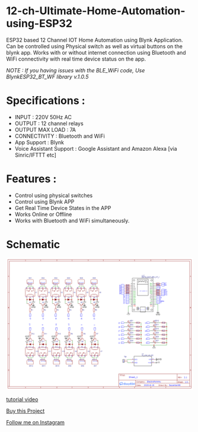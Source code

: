 # 12-ch-Ultimate-Home-Automation-using-ESP32

ESP32 based 12 Channel IOT Home Automation using Blynk Application. Can be controlled using Physical switch as well as virtual buttons on the blynk app. Works with or without internet connection using Bluetooth and WiFi connectivity with real time device status on the app.

*NOTE : If you having issues with the BLE_WiFi code, Use BlynkESP32_BT_WF library v.1.0.5*

# Specifications :

- INPUT : 220V 50Hz AC
- OUTPUT : 12 channel relays
- OUTPUT MAX LOAD : 7A
- CONNECTIVITY : Bluetooth and WiFi
- App Support : Blynk
- Voice Assistant Support : Google Assistant and Amazon Alexa [via Sinric/IFTTT etc]

# Features :

- Control using physical switches
- Control using Blynk APP
- Get Real Time Device States in the APP
- Works Online or Offline
- Works with Bluetooth and WiFi simultaneously.

# Schematic
![alt text](https://github.com/palsayantan/12-ch-Ultimate-Home-Automation-using-ESP32/blob/master/Schematic_ESP32%20Home%20Automation_2020-12-02_21-59-56.png?raw=true)


[tutorial video](https://youtu.be/f3T7QH8xptg)

[Buy this Project](https://electropoint4u.com/product/12-channel-ultimate-home-automation/) 

[Follow me on Instagram](https://www.instagram.com/electropoint4u/)
